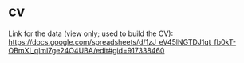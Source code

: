 # cv

Link for the data (view only; used to build the CV): https://docs.google.com/spreadsheets/d/1zJ_eV45lNGTDJ1qt_fb0kT-OBmXI_qlmI7ge24O4UBA/edit#gid=917338460
